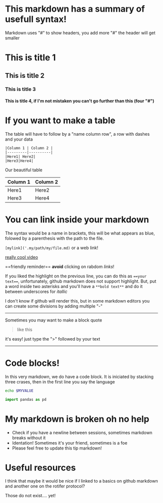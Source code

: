 # This markdown has a summary of usefull syntax!

Markdown uses "#" to show headers, you add more "#" the header will get smaller

# This is title 1
## This is title 2
### This is title 3
#### This is title 4, if I'm not mistaken you can't go further than this (four "#")

# If you want to make a table

The table will have to follow by a "name column row", a row with dashes and your data

``` text
|Column 1 | Column 2 |
|---------|----------|
|Here1| Here2|
|Here3|Here4|
```

Our beautiful table

|Column 1 | Column 2 |
|---------|----------|
|Here1| Here2|
|Here3|Here4|



# You can link inside your markdown

The syntax would be a name in brackets, this will be what appears as blue, folowed by a parenthesis with the path to the file.

`[mylink]('.my/path/my/file.md)` or a web link!

[really cool video](https://www.youtube.com/watch?v=dQw4w9WgXcQ) 

==friendly reminder== **avoid** clicking on rabdom _links_!

If you liked the highlight on the previous line, you can do this as `==your text==`, unfortunately, github markdown does not support highlight. But, put a word inside two asterisks and you'll have a `**bold text**` and do it between underscores for _itallic_ 

I don't know if github will render this, but in some markdown editors you can create  some divisions by adding multiple "-"

-----------------------------------------------------------------------

Sometimes you may want to make a block quote 

> like this

it's easy! just type the ">" followed by your text

------------------------------------------------------------------------

# Code blocks!

In this very markdown, we do have a code block. It is iniciated by stacking three crases, then in the first line you say the language

```bash
echo $MYVALUE
```

```python
import pandas as pd
```



# My markdown is broken oh no help

- Check if you have a newline between sessions, sometimes markdown breaks without it
- Identation! Sometimes it's your friend, sometimes is a foe
- Please feel free to update this tip markdown!

# Useful resources

I think that maybe it would be nice if I linked to a basics on github markdown and another one on the rotifer protocol?

Those do not exist.... yet!

